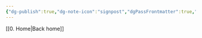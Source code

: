 ```yaml
---
{"dg-publish":true,"dg-note-icon":"signpost","dgPassFrontmatter":true,"noteIcon":"signpost","permalink":"/10-tags/graca-de-deus/","created":"2025-10-18T20:21:29.387+01:00","updated":"2025-10-21T19:52:25.601+01:00"}
---
```


[[0. Home\|Back home]]